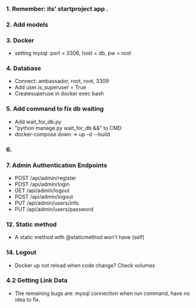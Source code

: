 ### 1. Remember: its' startproject app .
### 2. Add models
### 3. Docker
- setting mysql: port = 3306, host = db, pw = root
### 4. Database
- Connect: ambassador, root, root, 3309
- Add user.is_superuser = True
- Createsuperuse in docker exec bash
### 5. Add command to fix db waiting
- Add wait_for_db.py 
- "python manage.py wait_for_db &&" to CMD 
- docker-compose down -> up -d --build
### 6. 
### 7. Admin Authentication Endpoints
- POST /api/admin/register
- POST /api/admin/login
- GET /api/admin/logout
- POST /api/admin/logout
- PUT /api/admin/users/info
- PUT /api/admin/users/password

### 12. Static method
- A static method with @staticmethod won't have (self)

### 14. Logout
- Docker up not reload when code change? Check volumes

### 4.2 Getting Link Data
- The remaining bugs are: mysql connection when run command, have no idea to fix.